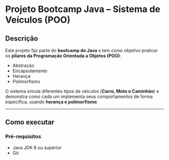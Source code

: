 # Projeto Bootcamp Java – Sistema de Veículos (POO)

## Descrição
Este projeto faz parte do **bootcamp de Java** e tem como objetivo praticar os **pilares da Programação Orientada a Objetos (POO)**: 
- Abstração
- Encapsulamento
- Herança
- Polimorfismo

O sistema simula diferentes tipos de veículos (**Carro, Moto e Caminhão**) e demonstra como cada um implementa seus comportamentos de forma específica, usando **herança e polimorfismo**.

---

## Como executar

### Pré-requisitos
- Java JDK 8 ou superior
- Git


